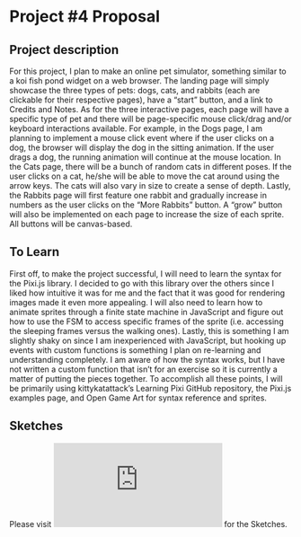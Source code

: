 # Project #4 Proposal

## Project description

For this project, I plan to make an online pet simulator, something similar to a koi fish pond widget on a web browser. The landing page will simply showcase the three types of pets: dogs, cats, and rabbits (each are clickable for their respective pages), have a “start” button, and a link to Credits and Notes. As for the three interactive pages, each page will have a specific type of pet and there will be page-specific mouse click/drag and/or keyboard interactions available. For example, in the Dogs page, I am planning to implement a mouse click event where if the user clicks on a dog, the browser will display the dog in the sitting animation. If the user drags a dog, the running animation will continue at the mouse location. In the Cats page, there will be a bunch of random cats in different poses. If the user clicks on a cat, he/she will be able to move the cat around using the arrow keys. The cats will also vary in size to create a sense of depth. Lastly, the Rabbits page will first feature one rabbit and gradually increase in numbers as the user clicks on the “More Rabbits” button. A “grow” button will also be implemented on each page to increase the size of each sprite. All buttons will be canvas-based.

## To Learn

First off, to make the project successful, I will need to learn the syntax for the Pixi.js library. I decided to go with this library over the others since I liked how intuitive it was for me and the fact that it was good for rendering images made it even more appealing. I will also need to learn how to animate sprites through a finite state machine in JavaScript and figure out how to use the FSM to access specific frames of the sprite (i.e. accessing the sleeping frames versus the walking ones). Lastly, this is something I am slightly shaky on since I am inexperienced with JavaScript, but hooking up events with custom functions is something I plan on re-learning and understanding completely. I am aware of how the syntax works, but I have not written a custom function that isn’t for an exercise so it is currently a matter of putting the pieces together. To accomplish all these points, I will be primarily using kittykatattack’s Learning Pixi GitHub repository, the Pixi.js examples page, and Open Game Art for syntax reference and sprites.

## Sketches

Please visit ![here](https://github.com/peachhichew/Smol-Pet-Sim/blob/master/images/proposal/proposal-imgs.md) for the Sketches.
